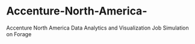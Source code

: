 # Accenture-North-America-
Accenture North America Data Analytics and Visualization Job Simulation on Forage
